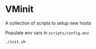 # VMinit

A collection of scripts to setup new hosts

Populate env vars in `scripts/config.env`

`./init.sh`

